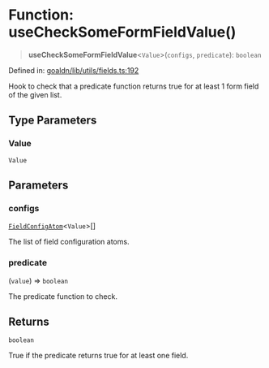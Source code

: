 # Function: useCheckSomeFormFieldValue()

> **useCheckSomeFormFieldValue**\<`Value`\>(`configs`, `predicate`): `boolean`

Defined in: [goaldn/lib/utils/fields.ts:192](https://github.com/aldesgroup/goaldn/blob/6a7943d02984b1a6b41d76a3a483a1484b644076/lib/utils/fields.ts#L192)

Hook to check that a predicate function returns true for at least 1 form field of the given list.

## Type Parameters

### Value

`Value`

## Parameters

### configs

[`FieldConfigAtom`](../type-aliases/FieldConfigAtom.md)\<`Value`\>[]

The list of field configuration atoms.

### predicate

(`value`) => `boolean`

The predicate function to check.

## Returns

`boolean`

True if the predicate returns true for at least one field.
